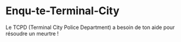 # Enqu-te-Terminal-City
Le TCPD (Terminal City Police Department) a besoin de ton aide pour résoudre un meurtre !
